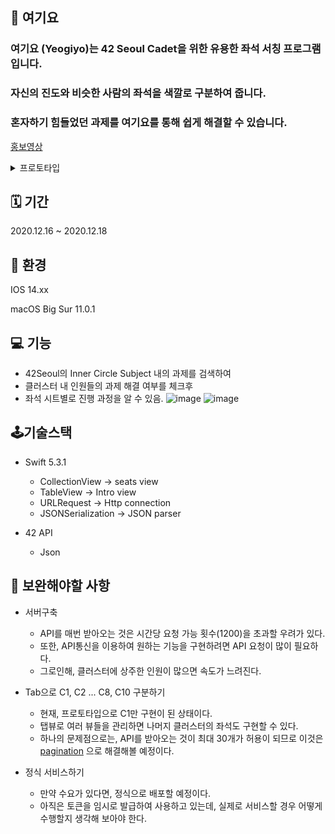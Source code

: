 ## 💺 여기요

### 여기요 (Yeogiyo)는 42 Seoul Cadet을 위한 유용한 좌석 서칭 프로그램입니다.
### 자신의 진도와 비슷한 사람의 좌석을 색깔로 구분하여 줍니다.
### 혼자하기 힘들었던 과제를 여기요를 통해 쉽게 해결할 수 있습니다.
   
[홍보영상](https://www.youtube.com/watch?v=cmB1KURhgb8&ab_channel=%EB%AC%B8%EA%B3%BC%EA%B0%9C%EB%B0%9C%EC%9E%90)

<details>
  <summary>프로토타입</summary>
  
  ![image](https://user-images.githubusercontent.com/43032377/102309358-ef333480-3fab-11eb-86d2-86d876e8a054.png)
  ![image](https://user-images.githubusercontent.com/43032377/102309375-f8240600-3fab-11eb-9d20-0cb4e03ab407.png)
  ![image](https://user-images.githubusercontent.com/43032377/102309385-ffe3aa80-3fab-11eb-8c00-7061708caee3.png)

</details>

## 🗓 기간
2020.12.16 ~ 2020.12.18

## 🔧 환경
IOS 14.xx

macOS Big Sur 11.0.1

## 💻 기능
* 42Seoul의 Inner Circle Subject 내의 과제를 검색하여 
* 클러스터 내 인원들의 과제 해결 여부를 체크후
* 좌석 시트별로 진행 과정을 알 수 있음.
![image](https://user-images.githubusercontent.com/43032377/102607335-7975c700-416b-11eb-8c15-ca5f7ce1ef57.png)
![image](https://user-images.githubusercontent.com/43032377/102607163-2865d300-416b-11eb-9a19-1b837ed46c75.png)


## 🕹기술스택
* Swift 5.3.1
  * CollectionView -> seats view
  * TableView -> Intro view
  * URLRequest -> Http connection
  * JSONSerialization -> JSON parser

* 42 API
  * Json
## 🔨 보완해야할 사항
* 서버구축
  * API를 매번 받아오는 것은 시간당 요청 가능 횟수(1200)을 초과할 우려가 있다.
  * 또한, API통신을 이용하여 원하는 기능을 구현하려면 API 요청이 많이 필요하다.
  * 그로인해, 클러스터에 상주한 인원이 많으면 속도가 느려진다.
  
* Tab으로 C1, C2 ... C8, C10 구분하기
  * 현재, 프로토타입으로 C1만 구현이 된 상태이다.
  * 탭뷰로 여러 뷰들을 관리하면 나머지 클러스터의 좌석도 구현할 수 있다.
  * 하나의 문제점으로는, API를 받아오는 것이 최대 30개가 허용이 되므로 이것은 [pagination](https://api.intra.42.fr/apidoc/guides/specification#pagination) 으로 해결해볼 예정이다.

* 정식 서비스하기
  * 만약 수요가 있다면, 정식으로 배포할 예정이다.
  * 아직은 토큰을 임시로 발급하여 사용하고 있는데, 실제로 서비스할 경우 어떻게 수행할지 생각해 보아야 한다.
